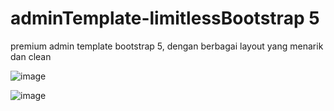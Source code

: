 # adminTemplate-limitlessBootstrap 5
premium admin template bootstrap 5, dengan berbagai layout yang menarik dan clean

![image](https://github.com/m-gunawan/adminTemplate-limitlessBootstrap5/assets/56812760/798f8327-e0c2-4aff-9e3b-b3422757a539)

![image](https://github.com/m-gunawan/adminTemplate-limitlessBootstrap5/assets/56812760/753e2d43-f164-4026-a6b8-152ac8c81f18)
